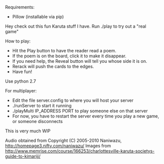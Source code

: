 Requirements:
* Pillow (installable via pip)


Hey check out this fun Karuta stuff I have.
Run ./play to try out a "real game"

How to play:
* Hit the Play button to have the reader read a poem.
* If the poem is on the board, click it to make it disappear.
* If you need help, the Reveal button will tell you whose side it is on.
* Rerack will push the cards to the edges.
* Have fun!

Use python 2.7

For multiplayer:
* Edit the file server.config to where you will host your server
* ./runServer to start it running
* ./playMulti IP_ADDRESS PORT to play someone else on that server
* For now, you have to restart the server every time you play a new game, or someone disconnects

This is very much WIP

Audio obtained from Copyright (C) 2005-2010 Naniwazu, http://homepage3.nifty.com/naniwazu/
Images from http://www.memrise.com/course/166253/charlottesville-karuta-societys-guide-to-kimariji/
